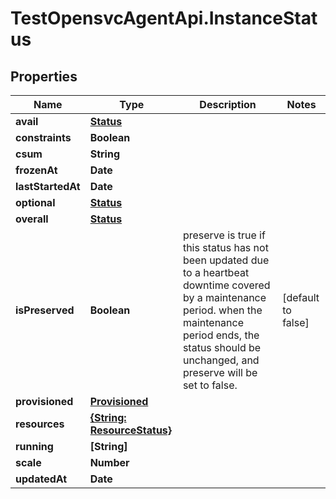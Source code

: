 # TestOpensvcAgentApi.InstanceStatus

## Properties

Name | Type | Description | Notes
------------ | ------------- | ------------- | -------------
**avail** | [**Status**](Status.md) |  | 
**constraints** | **Boolean** |  | 
**csum** | **String** |  | 
**frozenAt** | **Date** |  | 
**lastStartedAt** | **Date** |  | 
**optional** | [**Status**](Status.md) |  | 
**overall** | [**Status**](Status.md) |  | 
**isPreserved** | **Boolean** | preserve is true if this status has not been updated due to a heartbeat downtime covered by a maintenance period. when the maintenance period ends, the status should be unchanged, and preserve will be set to false.  | [default to false]
**provisioned** | [**Provisioned**](Provisioned.md) |  | 
**resources** | [**{String: ResourceStatus}**](ResourceStatus.md) |  | 
**running** | **[String]** |  | 
**scale** | **Number** |  | 
**updatedAt** | **Date** |  | 


